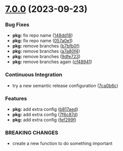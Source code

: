 # [7.0.0](https://github.com/aebone/semantic-commits/compare/v6.0.0...v7.0.0) (2023-09-23)


### Bug Fixes

* **pkg:** fix repo name ([148dd18](https://github.com/aebone/semantic-commits/commit/148dd186bfa60b8e6fbc02681a22fcb62de84525))
* **pkg:** fix repo name ([057a0e1](https://github.com/aebone/semantic-commits/commit/057a0e1772f0a617b26100fb36deeead290c3d7a))
* **pkg:** remove branches ([b7bfb0f](https://github.com/aebone/semantic-commits/commit/b7bfb0feb8852d7b8e37f63ec2cfcee9b98e0775))
* **pkg:** remove branches ([a7a80f4](https://github.com/aebone/semantic-commits/commit/a7a80f4d7af1b258bd5f1d2e6209363e8234368a))
* **pkg:** remove branches ([9dfe723](https://github.com/aebone/semantic-commits/commit/9dfe723a0bec3f368d7cebde9b26513c94a8d576))
* **pkg:** remove branches again ([cf48941](https://github.com/aebone/semantic-commits/commit/cf48941a101bcade865a8336cbaee01ae5b12084))


### Continuous Integration

* try a new semantic release configuration ([7ca0b6c](https://github.com/aebone/semantic-commits/commit/7ca0b6c12675b76b6feb3313687f75166af1f8ff))


### Features

* **pkg:** add extra config ([b817aed](https://github.com/aebone/semantic-commits/commit/b817aed3b2a1dce0cbb4be4fd6477bd919cd2f5d))
* **pkg:** add extra config ([7f6c87d](https://github.com/aebone/semantic-commits/commit/7f6c87d77cc3f2327b5b40816bcb853b24c5b489))
* **pkg:** add extra config ([fef299f](https://github.com/aebone/semantic-commits/commit/fef299f2790ca02d98032619f4136c7f6eb264c6))


### BREAKING CHANGES

* create a new function to do something important
